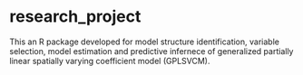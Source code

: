 # research_project
This an R package developed for model structure identification, variable selection, model estimation and predictive infernece of 
generalized partially linear spatially varying coefficient model (GPLSVCM).

